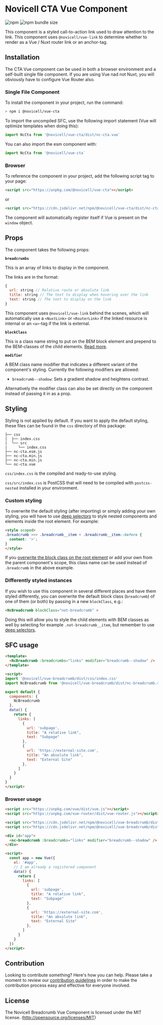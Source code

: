 # Novicell CTA Vue Component

![npm](https://img.shields.io/npm/v/@novicell/vue-cta) ![npm bundle size](https://img.shields.io/bundlephobia/min/@novicell/vue-cta)

This component is a styled call-to-action link used to draw attention to the link. This component uses `@novicell/vue-link` to determine whether to render as a Vue / Nuxt router link or an anchor-tag.

## Installation
The CTA Vue component can be used in both a browser environment and a self-built single file component. If you are using Vue nad not Nuxt, you will obviously have to configure Vue Router also.

### Single File Component
To install the component in your project, run the command:

```bash
> npm i @novicell/vue-cta
```

To import the uncompiled SFC, use the following import statement (Vue will optimize templates when doing this):
```js
import NcCta from '@novicell/vue-cta/dist/nc-cta.vue`
```

You can also import the esm component with:
```js
import NcCta from '@novicell/vue-cta`
```

### Browser
To reference the component in your project, add the following script tag to your page:
```html
<script src="https://unpkg.com/@novicell/vue-cta"></script>
```
or
```html
<script src="https://cdn.jsdelivr.net/npm/@novicell/vue-cta/dist/nc-cta.min.js"></script>
```

The component will automatically register itself if Vue is present on the `window` object.

## Props
The component takes the following props:

**`breadcrumbs`**

This is an array of links to display in the component.

The links are in the format:
```js
{
  url: string // Relative route or absolute link
  title: string // The text to display when hovering over the link
  text: string // The text to display on the link
}
```

This component uses `@novicell/vue-link` behind the scenes, which will automatically use a `<NuxtLink>` or `<RouterLink>` if the linked resource is internal or an `<a>`-tag if the link is external.

**`blockClass`**

This is a class name string to put on the BEM block element and prepend to the BEM-classes of the child elements. [Read more](#differently-styled-instances).

**`modifier`**

A BEM class name modifier that indicates a different variant of the component's styling.
Currently the following modifiers are allowed:
- `breadcrumb--shadow`: Sets a gradient shadow and heightens contrast.

Alternatively the modifier class can also be set directly on the component instead of passing it in as a prop.

## Styling
Styling is not applied by default. If you want to apply the default styling, these files can be found in the `css` directory of this package:
```
├── css
|  ├── index.css
|  └── src
|     └── index.css
├── nc-cta.esm.js
├── nc-cta.min.js
├── nc-cta.min.js
└── nc-cta.vue
```

`css/index.css` is the compiled and ready-to-use styling.

`css/src/index.css` is PostCSS that will need to be compiled with `postcss-nested` installed in your environment.

### Custom styling
To overwrite the default styling (after importing) or simply adding your own styling, you will have to use [deep selectors](https://vue-loader.vuejs.org/guide/scoped-css.html#deep-selectors "Vue docs") to style nested components and elements inside the root element. For example:

```html
<style scoped>
.breadcrumb >>> .breadcrumb__item + .breadcrumb__item::before {
  content: '>';
}
</style>
```

If you [overwrite the block class on the root element](#differently-styled-instances) or add your own from the parent component's scope, this class name can be used instead of `.breadcrumb` in the above example.

### Differently styled instances

If you wish to use this component in several different places and have them styled differently, you can overwrite the default block class (`breadcrumb`) of one of them (or both) by passing in a new `blockClass`, e.g.:

```html
<NcBreadcrumb blockClass="not-breadcrumb" >
```

Doing this will allow you to style the child elements with BEM classes as well by selecting for example `.not-breadcrumb__item`, but remember to use [deep selectors](#custom-styling).

## SFC usage
```html
<template>
  <NcBreadcrumb :breadcrumbs="links" modifier="breadcrumb--shadow" />
</template>

<script>
import '@novicell/vue-breadcrumb/dist/css/index.css'
import NcBreadcrumb from '@novicell/vue-breadcrumb/dist/nc-breadcrumb.vue'

export default {
  components: {
    NcBreadcrumb
  },
  data() {
    return {
      links: [
        {
          url: 'subpage',
          title: "A relative link",
          text: "Subpage"
        },
        {
          url: 'https://external-site.com',
          title: "An absolute link",
          text: "External Site"
        },
      ]
    }
  }
}
</script>
```
### Browser usage
```html
<script src="https://unpkg.com/vue/dist/vue.js"></script>
<script src="https://unpkg.com/vue-router/dist/vue-router.js"></script>

<script src="https://cdn.jsdelivr.net/npm/@novicell/vue-breadcrumb/dist/nc-breadcrumb.min.js"></script>
<script src="https://cdn.jsdelivr.net/npm/@novicell/vue-breadcrumb/dist/css/index.css"></script>

<div id="app">
  <nc-breadcrumb :breadcrumbs="links" modifier="breadcrumb--shadow" />
</div>

<script>
  const app = new Vue({
    el: '#app',
    // I am already a registered component
    data() {
      return {
        links: [
          {
            url: 'subpage',
            title: "A relative link",
            text: "Subpage"
          },
          {
            url: 'https://external-site.com',
            title: "An absolute link",
            text: "External Site"
          },
        ]
      }
    }
  })
</script>
```

## Contribution
Looking to contribute something? Here's how you can help. Please take a moment to review our [contribution guidelines](https://github.com/Novicell/novicell-frontend/wiki/Contribution-guidelines) in order to make the contribution process easy and effective for everyone involved.

## License
The Novicell Breadcrumb Vue Component is licensed under the MIT license. (http://opensource.org/licenses/MIT)
